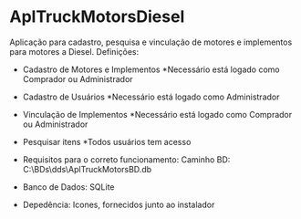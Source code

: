 # AplTruckMotorsDiesel
Aplicação para cadastro, pesquisa e vinculação de motores e implementos para motores a Diesel.
Definições:
 - Cadastro de Motores e Implementos
  *Necessário está logado como Comprador ou Administrador
 - Cadastro de Usuários
  *Necessário está logado como Administrador
 - Vinculação de Implementos
  *Necessário está logado como Comprador ou Administrador
 - Pesquisar itens
  *Todos usuários tem acesso
  
 - Requisitos para o correto funcionamento:
 Caminho BD: C:\BDs\dds\AplTruckMotorsBD.db
 
 - Banco de Dados: SQLite
 
 - Depedência: Icones, fornecidos junto ao instalador
